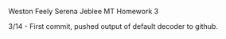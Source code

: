 Weston Feely
Serena Jeblee
MT Homework 3

3/14 - First commit, pushed output of default decoder to github.
